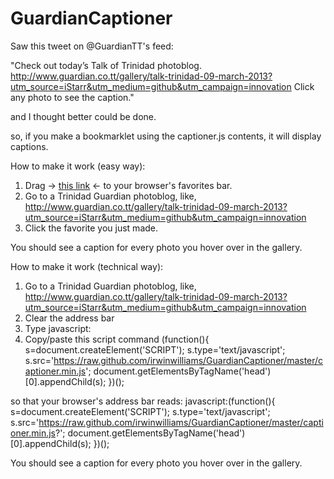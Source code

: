 GuardianCaptioner
=================

Saw this tweet on @GuardianTT's feed: 

"Check out today’s Talk of Trinidad photoblog. 
http://www.guardian.co.tt/gallery/talk-trinidad-09-march-2013?utm_source=iStarr&utm_medium=github&utm_campaign=innovation 
Click any photo to see the caption." 

and I thought better could be done.

so, if you make a bookmarklet using the captioner.js contents, it will display captions.

How to make it work (easy way):
1. Drag -> <a href="javascript:(function(){s=document.createElement('SCRIPT');s.type='text/javascript';s.src='https://raw.github.com/irwinwilliams/GuardianCaptioner/master/captioner.min.js';  document.getElementsByTagName('head')[0].appendChild(s);})();">this link</a> <- to your browser's favorites bar.
2. Go to a Trinidad Guardian photoblog, like, http://www.guardian.co.tt/gallery/talk-trinidad-09-march-2013?utm_source=iStarr&utm_medium=github&utm_campaign=innovation
3. Click the favorite you just made.

You should see a caption for every photo you hover over in the gallery.

How to make it work (technical way):

1. Go to a Trinidad Guardian photoblog, like, http://www.guardian.co.tt/gallery/talk-trinidad-09-march-2013?utm_source=iStarr&utm_medium=github&utm_campaign=innovation
2. Clear the address bar
3. Type javascript:
4. Copy/paste this script command
(function(){
  s=document.createElement('SCRIPT');
  s.type='text/javascript';
  s.src='https://raw.github.com/irwinwilliams/GuardianCaptioner/master/captioner.min.js';
  document.getElementsByTagName('head')[0].appendChild(s);
})();

so that your browser's address bar reads:
javascript:(function(){
  s=document.createElement('SCRIPT');
  s.type='text/javascript';
  s.src='https://raw.github.com/irwinwilliams/GuardianCaptioner/master/captioner.min.js?';
  document.getElementsByTagName('head')[0].appendChild(s);
})();

You should see a caption for every photo you hover over in the gallery.
